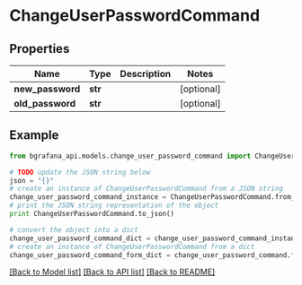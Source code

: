 # ChangeUserPasswordCommand


## Properties
Name | Type | Description | Notes
------------ | ------------- | ------------- | -------------
**new_password** | **str** |  | [optional] 
**old_password** | **str** |  | [optional] 

## Example

```python
from bgrafana_api.models.change_user_password_command import ChangeUserPasswordCommand

# TODO update the JSON string below
json = "{}"
# create an instance of ChangeUserPasswordCommand from a JSON string
change_user_password_command_instance = ChangeUserPasswordCommand.from_json(json)
# print the JSON string representation of the object
print ChangeUserPasswordCommand.to_json()

# convert the object into a dict
change_user_password_command_dict = change_user_password_command_instance.to_dict()
# create an instance of ChangeUserPasswordCommand from a dict
change_user_password_command_form_dict = change_user_password_command.from_dict(change_user_password_command_dict)
```
[[Back to Model list]](../README.md#documentation-for-models) [[Back to API list]](../README.md#documentation-for-api-endpoints) [[Back to README]](../README.md)


